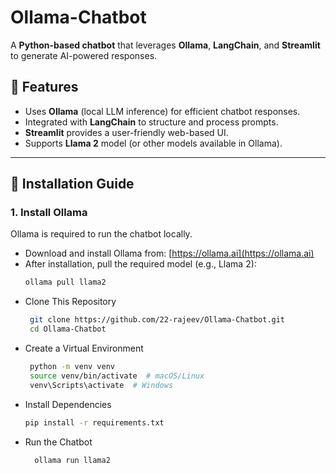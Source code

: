 # Ollama-Chatbot

A **Python-based chatbot** that leverages **Ollama**, **LangChain**, and **Streamlit** to generate AI-powered responses.

## 🚀 Features
- Uses **Ollama** (local LLM inference) for efficient chatbot responses.
- Integrated with **LangChain** to structure and process prompts.
- **Streamlit** provides a user-friendly web-based UI.
- Supports **Llama 2** model (or other models available in Ollama).

---

## 🔧 Installation Guide

### **1. Install Ollama**
Ollama is required to run the chatbot locally.  
- Download and install Ollama from: [https://ollama.ai](https://ollama.ai)  
- After installation, pull the required model (e.g., Llama 2):  
  ```bash
  ollama pull llama2
- Clone This Repository
  ```bash
   git clone https://github.com/22-rajeev/Ollama-Chatbot.git
   cd Ollama-Chatbot
  
- Create a Virtual Environment
  ```bash
   python -m venv venv
   source venv/bin/activate  # macOS/Linux
   venv\Scripts\activate  # Windows
  
- Install Dependencies
  ```bash
  pip install -r requirements.txt
  
- Run the Chatbot
  ```bash
    ollama run llama2  
